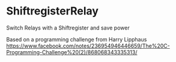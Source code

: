 # ShiftregisterRelay
Switch Relays with a Shiftregister and save power

Based on a programming challenge from Harry Lipphaus
https://www.facebook.com/notes/236954946446659/The%20C-Programming-Challenge%20(2)/868068343335313/

